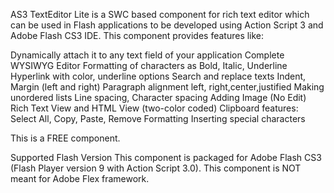 AS3 TextEditor Lite is a SWC based component for rich text editor which can be used in Flash applications to be developed using Action Script 3 and Adobe Flash CS3 IDE. This component provides features like:

Dynamically attach it to any text field of your application
Complete WYSIWYG Editor
Formatting of characters as Bold, Italic, Underline
Hyperlink with color, underline options
Search and replace texts
Indent, Margin (left and right)
Paragraph alignment left, right,center,justified
Making unordered lists
Line spacing, Character spacing
Adding Image (No Edit)
Rich Text View and HTML View (two-color coded)
Clipboard features: Select All, Copy, Paste, Remove Formatting
Inserting special characters

This is a FREE component.


Supported Flash Version
This component is packaged for Adobe Flash CS3 (Flash Player version 9 with Action Script 3.0). This component is NOT meant for Adobe Flex framework.

